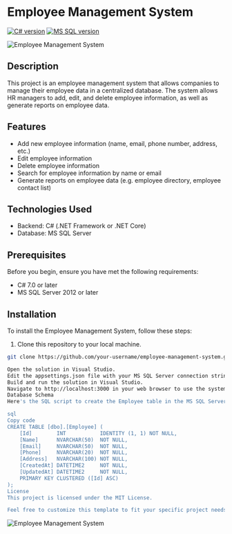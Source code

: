 
# Employee Management System

[![C# version](https://img.shields.io/badge/C%23-%3E%3D%207.0-brightgreen.svg)](https://docs.microsoft.com/en-us/dotnet/csharp/)
[![MS SQL version](https://img.shields.io/badge/MS%20SQL-%3E%3D%202012-brightgreen.svg)](https://www.microsoft.com/en-us/sql-server/sql-server-downloads)

![Employee Management System](https://user-images.githubusercontent.com/87107996/128591883-d50c4c4f-7b4c-47ad-b7b1-6f08a7f058a6.png)

## Description
This project is an employee management system that allows companies to manage their employee data in a centralized database. The system allows HR managers to add, edit, and delete employee information, as well as generate reports on employee data.

## Features
- Add new employee information (name, email, phone number, address, etc.)
- Edit employee information
- Delete employee information
- Search for employee information by name or email
- Generate reports on employee data (e.g. employee directory, employee contact list)

## Technologies Used
- Backend: C# (.NET Framework or .NET Core)
- Database: MS SQL Server

## Prerequisites
Before you begin, ensure you have met the following requirements:
- C# 7.0 or later
- MS SQL Server 2012 or later

## Installation
To install the Employee Management System, follow these steps:
1. Clone this repository to your local machine.
```bash
git clone https://github.com/your-username/employee-management-system.git

Open the solution in Visual Studio.
Edit the appsettings.json file with your MS SQL Server connection string.
Build and run the solution in Visual Studio.
Navigate to http://localhost:3000 in your web browser to use the system.
Database Schema
Here's the SQL script to create the Employee table in the MS SQL Server database:

sql
Copy code
CREATE TABLE [dbo].[Employee] (
    [Id]        INT           IDENTITY (1, 1) NOT NULL,
    [Name]      NVARCHAR(50)  NOT NULL,
    [Email]     NVARCHAR(50)  NOT NULL,
    [Phone]     NVARCHAR(20)  NOT NULL,
    [Address]   NVARCHAR(100) NOT NULL,
    [CreatedAt] DATETIME2     NOT NULL,
    [UpdatedAt] DATETIME2     NOT NULL,
    PRIMARY KEY CLUSTERED ([Id] ASC)
);
License
This project is licensed under the MIT License.

Feel free to customize this template to fit your specific project needs. Good luck with your project!
```
![Employee Management System](https://user-images.githubusercontent.com/87107996/214102284-f537eeb1-7f66-4ec8-91bf-fe29d645df7e.png)


